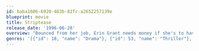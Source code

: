 ```yaml
---
id: baba1606-6920-463b-82fc-a2652257139e
blueprint: movie
title: Striptease
release_date: '1996-06-28'
overview: "Bounced from her job, Erin Grant needs money if she's to have any chance of winning back custody of her child. But, eventually, she must confront the naked truth: to take on the system, she'll have to take it all off. Erin strips to conquer, but she faces unintended circumstances when a hound dog of a Congressman zeroes in on her and sharpens the shady tools at his fingertips, including blackmail and murder."
genres: '[{"id": 18, "name": "Drama"}, {"id": 53, "name": "Thriller"}, {"id": 80, "name": "Crime"}]'
---
```

